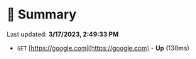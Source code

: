 # 📖 Summary
Last updated: **3/17/2023, 2:49:33 PM**

- `GET` [https://google.com](https://google.com) - **Up** (138ms)
